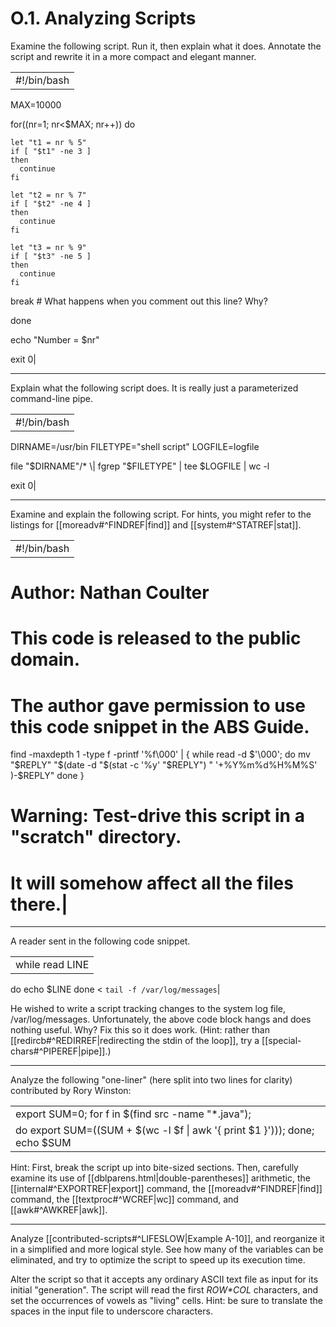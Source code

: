 # O.1. Analyzing Scripts

Examine the following script. Run it, then explain what it does. Annotate the script and rewrite it in a more compact and elegant manner.

|   |
|---|
|#!/bin/bash

MAX=10000


  for((nr=1; nr<$MAX; nr++))
  do

    let "t1 = nr % 5"
    if [ "$t1" -ne 3 ]
    then
      continue
    fi

    let "t2 = nr % 7"
    if [ "$t2" -ne 4 ]
    then
      continue
    fi

    let "t3 = nr % 9"
    if [ "$t3" -ne 5 ]
    then
      continue
    fi

  break   # What happens when you comment out this line? Why?

  done

  echo "Number = $nr"


exit 0|

---

Explain what the following script does. It is really just a parameterized command-line pipe.

|   |
|---|
|#!/bin/bash

DIRNAME=/usr/bin
FILETYPE="shell script"
LOGFILE=logfile

file "$DIRNAME"/* \| fgrep "$FILETYPE" \| tee $LOGFILE \| wc -l

exit 0|

---

Examine and explain the following script. For hints, you might refer to the listings for [[moreadv#^FINDREF|find]] and [[system#^STATREF|stat]].

|   |
|---|
|#!/bin/bash

# Author:  Nathan Coulter
# This code is released to the public domain.
# The author gave permission to use this code snippet in the ABS Guide.

find -maxdepth 1 -type f -printf '%f\000'  \| {
   while read -d $'\000'; do
      mv "$REPLY" "$(date -d "$(stat -c '%y' "$REPLY") " '+%Y%m%d%H%M%S'
      )-$REPLY"
   done
}

# Warning: Test-drive this script in a "scratch" directory.
# It will somehow affect all the files there.|

---

A reader sent in the following code snippet.

|   |
|---|
|while read LINE
do
  echo $LINE
done < `tail -f /var/log/messages`|

He wished to write a script tracking changes to the system log file, /var/log/messages. Unfortunately, the above code block hangs and does nothing useful. Why? Fix this so it does work. (Hint: rather than [[redircb#^REDIRREF|redirecting the stdin of the loop]], try a [[special-chars#^PIPEREF|pipe]].)

---

Analyze the following "one-liner" (here split into two lines for clarity) contributed by Rory Winston:

|   |
|---|
|export SUM=0; for f in $(find src -name "*.java");
do export SUM=$(($SUM + $(wc -l $f \| awk '{ print $1 }'))); done; echo $SUM|

Hint: First, break the script up into bite-sized sections. Then, carefully examine its use of [[dblparens.html|double-parentheses]] arithmetic, the [[internal#^EXPORTREF|export]] command, the [[moreadv#^FINDREF|find]] command, the [[textproc#^WCREF|wc]] command, and [[awk#^AWKREF|awk]].

---

Analyze [[contributed-scripts#^LIFESLOW|Example A-10]], and reorganize it in a simplified and more logical style. See how many of the variables can be eliminated, and try to optimize the script to speed up its execution time.

Alter the script so that it accepts any ordinary ASCII text file as input for its initial "generation". The script will read the first _$ROW*$COL_ characters, and set the occurrences of vowels as "living" cells. Hint: be sure to translate the spaces in the input file to underscore characters.

